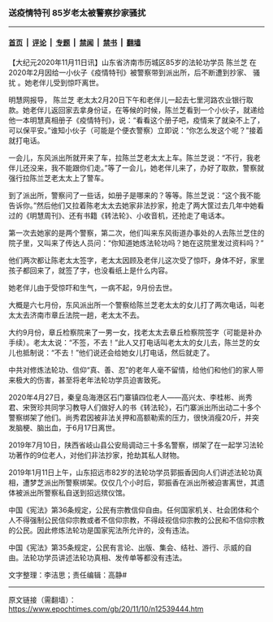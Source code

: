 ### 送疫情特刊 85岁老太被警察抄家骚扰

---

#### [首页](../../../..?n12539444) &nbsp;|&nbsp; [评论](../../../../../epoch-comment?n12539444) &nbsp;|&nbsp; [专题](../../../../../epoch-special?n12539444) &nbsp;|&nbsp; [禁闻](../../../../../epoch-news?n12539444) &nbsp;|&nbsp; [禁书](../../../../../books?n12539444) &nbsp;|&nbsp; [翻墙](https://github.com/gfw-breaker/nogfw/blob/master/README.md?n12539444)


<div class="post_content" id="artbody" itemprop="articleBody">
 <!-- article content begin -->
 <p>
  【大纪元2020年11月11日讯】山东省济南市历城区85岁的法轮功学员
  <ok href="https://www.epochtimes.com/gb/tag/%E9%99%88%E5%85%B0%E8%8A%9D.html">
   陈兰芝
  </ok>
  在2020年2月因给一小伙子《疫情特刊》被警察带到派出所，后不断遭到抄家、
  <ok href="https://www.epochtimes.com/gb/tag/%E9%AA%9A%E6%89%B0.html">
   骚扰
  </ok>
  。她老伴儿受到惊吓离世。
 </p>
 <p>
  明慧网报导，
  <ok href="https://www.epochtimes.com/gb/tag/%E9%99%88%E5%85%B0%E8%8A%9D.html">
   陈兰芝
  </ok>
  老太太2月20日下午和老伴儿一起去七里河路农业银行取款。她老伴儿返回家去拿身份证，在等候的时候，陈兰芝看到一个小伙子，就递给他一本明慧真相册子《疫情特刊》，说：“看看这个册子吧，疫情来了就染不上了，可以保平安。”谁知小伙子（可能是个便衣警察）立即说：“你怎么发这个呢？”接着就打电话。
 </p>
 <p>
  一会儿，东风派出所就开来了车，拉陈兰芝老太太上车。陈兰芝说：“不行，我老伴儿还没来，我不能跟你们走。”等了一会儿，她老伴儿来了，办好了取款，警察就强行拉陈兰芝老太太上了警车。
 </p>
 <p>
  到了派出所，警察问了一些话，如册子是哪来的？等等。陈兰芝说：“这个我不能告诉你。”然后他们又拉着陈老太太去她家非法抄家，抢走了两大筐过去几年中她看过的《明慧周刊》、还有书籍《转法轮》、小收音机，还抢走了电话本。
 </p>
 <p>
  第一次去她家的是两个警察，第二次，他们叫来东风街道办事处的人去陈兰芝住的院子里，又叫来了传达人员问：“你知道她炼法轮功吗？她在这院里发过资料吗？”
 </p>
 <p>
  他们两次都让陈老太太签字，老太太因顾及老伴儿这次受了惊吓，身体不好，家里孩子都回来了，就签了字，也没看纸上是什么内容。
 </p>
 <p>
  她老伴儿由于受惊吓和生气，一病不起，9月份去世。
 </p>
 <p>
  大概是六七月份，东风派出所一个警察给陈兰芝老太太的女儿打了两次电话，叫老太太去济南市章丘法院一趟，老太太不去。
 </p>
 <p>
  大约9月份，章丘检察院来了一男一女，找老太太去章丘检察院签字（可能是补办手续）。老太太说：“不签，不去！”此人又打电话叫老太太的女儿去，陈兰芝的女儿也抵制说：“不去！”他们说还会给她女儿打电话，然后就走了。
 </p>
 <p>
  中共对修炼法轮功、信仰“真、善、忍”的老年人毫不留情，给他们和他们的家人带来极大的伤害，甚至将老年法轮功学员迫害致死。
 </p>
 <p>
  2020年4月27日，秦皇岛海港区石门寨镇四位老人——高兴太、李桂彬、尚秀君、宋贺珍共同学习教导人们做好人的书《转法轮》，石门寨派出所出动二十多个警察绑架了他们。尚秀君因被非法关押和高额勒索的压力，很快消瘦20斤，并突发脑梗、脑出血，于6月17日离世。
 </p>
 <p>
  2019年7月10日，陕西省岐山县公安局调动三十多名警察，绑架了在一起学习法轮功著作的9位老人，对他们非法抄家，抢劫其私人财物。
 </p>
 <p>
  2019年1月11日上午，山东招远市82岁的法轮功学员郭振香因向人们讲述法轮功真相，遭梦芝派出所警察绑架。仅仅几个小时后，郭振香在派出所被迫害离世，其遗体被派出所警察私自送到招远殡仪馆。
 </p>
 <p>
  中国《宪法》第36条规定，公民有宗教信仰自由。任何国家机关、社会团体和个人不得强制公民信仰宗教或者不信仰宗教，不得歧视信仰宗教的公民和不信仰宗教的公民。因此修炼法轮功是国家宪法所允许的，没有违法。
 </p>
 <p>
  中国《宪法》第35条规定，公民有言论、出版、集会、结社、游行、示威的自由。法轮功学员讲述法轮功真相、发传单等都没有违法。
 </p>
 <p>
  文字整理：李洁思；责任编辑：高静#
 </p>
 <!-- article content end -->
 <div id="below_article_ad">
 </div>
</div>


---

原文链接（需翻墙）：https://www.epochtimes.com/gb/20/11/10/n12539444.htm